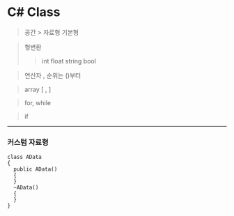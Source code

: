 # C# Class
> 공간 > 자료형 기본형

> 형변환
 >> int
 >> float
 >> string
 >> bool

> 연산자 , 순위는 ()부터

> array [ , ]

> for, while

> if 
---
### 커스텀 자료형 
```
class AData
{
  public AData()
  {
  }
  ~AData()
  {
  }
}
```
